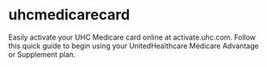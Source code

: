 # uhcmedicarecard
Easily activate your UHC Medicare card online at activate.uhc.com. Follow this quick guide to begin using your UnitedHealthcare Medicare Advantage or Supplement plan.
